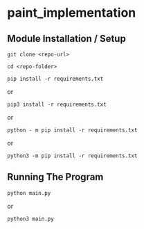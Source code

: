 # paint_implementation

## Module Installation / Setup

```git clone <repo-url>```

```cd <repo-folder>```

```pip install -r requirements.txt```

or

```pip3 install -r requirements.txt```

or

```python - m pip install -r requirements.txt```

or

```python3 -m pip install -r requirements.txt```

## Running The Program

```python main.py```

or

```python3 main.py```
